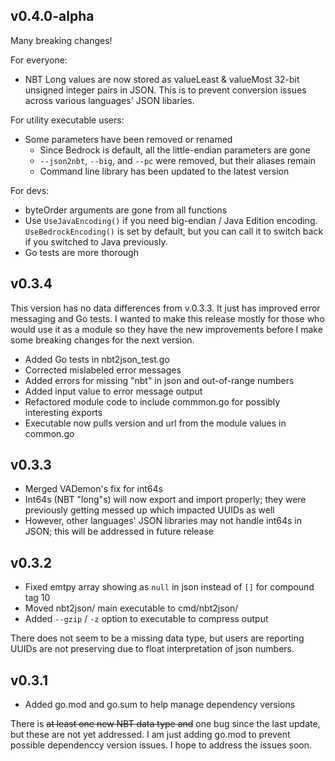## v0.4.0-alpha

Many breaking changes!

For everyone:

- NBT Long values are now stored as valueLeast & valueMost 32-bit unsigned
integer pairs in JSON. This is to prevent conversion issues across various
languages' JSON libaries.

For utility executable users:

- Some parameters have been removed or renamed
  - Since Bedrock is default, all the little-endian parameters are gone
  - `--json2nbt`, `--big`, and `--pc` were removed, but their aliases remain
  - Command line library has been updated to the latest version

For devs:

- byteOrder arguments are gone from all functions
- Use `UseJavaEncoding()` if you need big-endian / Java Edition encoding.
`UseBedrockEncoding()` is set by default, but you can call it to switch back if
you switched to Java previously.
- Go tests are more thorough

## v0.3.4

This version has no data differences from v.0.3.3. It just has improved error
messaging and Go tests. I wanted to make this release mostly for those who would
use it as a module so they have the new improvements before I make some breaking
changes for the next version.

- Added Go tests in nbt2json_test.go
- Corrected mislabeled error messages
- Added errors for missing "nbt" in json and out-of-range numbers
- Added input value to error message output
- Refactored module code to include commmon.go for possibly interesting exports
- Executable now pulls version and url from the module values in common.go

## v0.3.3

- Merged VADemon's fix for int64s
- Int64s (NBT "long"s) will now export and import properly; they were previously getting messed up which impacted UUIDs as well
- However, other languages' JSON libraries may not handle int64s in JSON; this will be addressed in future release

## v0.3.2

- Fixed emtpy array showing as `null` in json instead of `[]` for compound tag 10
- Moved nbt2json/ main executable to cmd/nbt2json/
- Added `--gzip` / `-z` option to executable to compress output

There does not seem to be a missing data type, but users are reporting UUIDs
are not preserving due to float interpretation of json numbers.

## v0.3.1

- Added go.mod and go.sum to help manage dependency versions

There is ~~at least one new NBT data type and~~ one bug since the last update,
but these are not yet addressed. I am just adding go.mod to prevent possible
dependenccy version issues. I hope to address the issues soon.